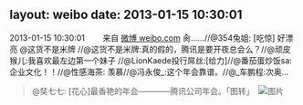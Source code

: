 layout: weibo
date: 2013-01-15 10:30:01
---
<meta name="referrer" content="no-referrer" />

2013-01-15 10:30:01  &nbsp;&nbsp;&nbsp;&nbsp;&nbsp;&nbsp; 来自 <a href="http://weibo.com/" rel="nofollow">微博 weibo.com</a>
肏……//@354兔姐: [吃惊] 好漂亮 @这货不是米牌 //@这货不是米牌:真的假的，腾讯是要开夜总会么？//@顽皮猴儿:我喜欢最左边第一个妹子 //@LionKaede投行屌丝:[给力]//@番茄蛋炒饭sa: 企业文化！！//@性感海茶: 羡慕//@冯永俊_:这个年会靠谱。//@_车鹏程:次奥...
>  @奘七七: [花心]最香艳的年会————腾讯公司年会。「图转」 ​​​
>  ![图片](https://ww2.sinaimg.cn/large/4971f0a8tw1e0t075apobj.jpg)
